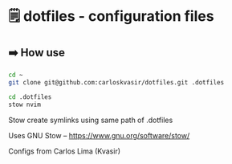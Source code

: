 # :spiral_notepad: dotfiles - configuration files

## :arrow_right: How use
```zsh
cd ~
git clone git@github.com:carloskvasir/dotfiles.git .dotfiles

cd .dotfiles
stow nvim
```
Stow create symlinks using same path of .dotfiles

Uses GNU Stow – https://www.gnu.org/software/stow/

Configs from Carlos Lima (Kvasir)
